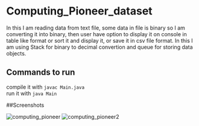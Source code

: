 # Computing_Pioneer_dataset
In this I am reading data from text file, some data in file is binary so I am converting it into binary, then user have option to display it on console in table like format or sort it and display it, or save it in csv file format. In this I am using Stack for binary to decimal convertion and queue for storing data objects.<br>

## Commands to run
compile it with `javac Main.java` <br>
run it with `java Main`

##Screenshots

![computing_pioneer](https://user-images.githubusercontent.com/78417230/210579756-64b203ac-d862-4a06-9594-8c898bcb4b8c.png)
![computing_pioneer2](https://user-images.githubusercontent.com/78417230/210579795-60752366-1f64-4d47-afc8-60536af464a0.png)
